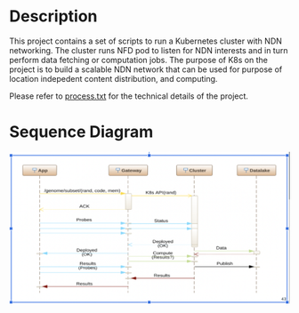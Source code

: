 # Description
This project contains a set of scripts to run a Kubernetes cluster with NDN networking. The cluster runs NFD
pod to listen for NDN interests and in turn perform data fetching or computation jobs. The purpose of K8s on the
project is to build a scalable NDN network that can be used for purpose of location indepedent content distribution, and
computing.

Please refer to [process.txt](process.txt) for the technical details of the project.

# Sequence Diagram
![Sequence Diagram](sequence.png)